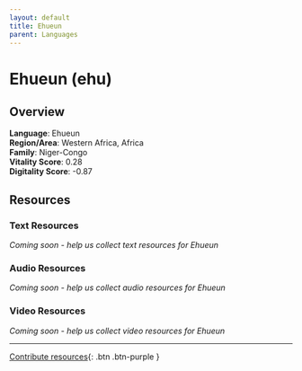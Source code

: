 ```yaml
---
layout: default
title: Ehueun
parent: Languages
---
```


# Ehueun (ehu)

## Overview

**Language**: Ehueun  
**Region/Area**: Western Africa, Africa  
**Family**: Niger-Congo  
**Vitality Score**: 0.28  
**Digitality Score**: -0.87  

## Resources

### Text Resources
*Coming soon - help us collect text resources for Ehueun*

### Audio Resources
*Coming soon - help us collect audio resources for Ehueun*

### Video Resources
*Coming soon - help us collect video resources for Ehueun*

---

[Contribute resources](https://fairtrain.github.io/){: .btn .btn-purple }
